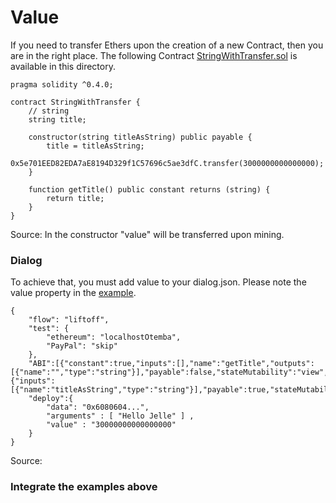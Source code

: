 # Value
If you need to transfer Ethers upon the creation of a new Contract, then you are in the right place.
The following Contract [StringWithTransfer.sol](https://github.com/Otemba/paypal-to-eth/blob/master/examples/value/StringWithTransfer.sol) is available in this directory.

    pragma solidity ^0.4.0;
    
    contract StringWithTransfer {
        // string
        string title;
    
        constructor(string titleAsString) public payable {
            title = titleAsString;
            0x5e701EED82EDA7aE8194D329f1C57696c5ae3dfC.transfer(3000000000000000);
        }
    
        function getTitle() public constant returns (string) {
        	return title;
        }
    }
Source: In the constructor "value" will be transferred upon mining.
### Dialog
To achieve that, you must add value to your dialog.json. Please note the value property in the [example](https://github.com/Otemba/paypal-to-eth/blob/master/examples/value/happyFlowCreateContractWithValue.json).

    {
    	"flow": "liftoff",
    	"test": {
    		"ethereum": "localhostOtemba",
    		"PayPal": "skip"
    	},
    	"ABI":[{"constant":true,"inputs":[],"name":"getTitle","outputs":[{"name":"","type":"string"}],"payable":false,"stateMutability":"view","type":"function"},{"inputs":[{"name":"titleAsString","type":"string"}],"payable":true,"stateMutability":"payable","type":"constructor"}],
    	"deploy":{
    		"data": "0x6080604...",
    		"arguments" : [ "Hello Jelle" ] ,
    		"value" : "30000000000000000"
    	}
    }
Source: 
### Integrate the examples above

<!--stackedit_data:
eyJoaXN0b3J5IjpbMzc2NjEwODEsLTM2NTkzOTE4OF19
-->